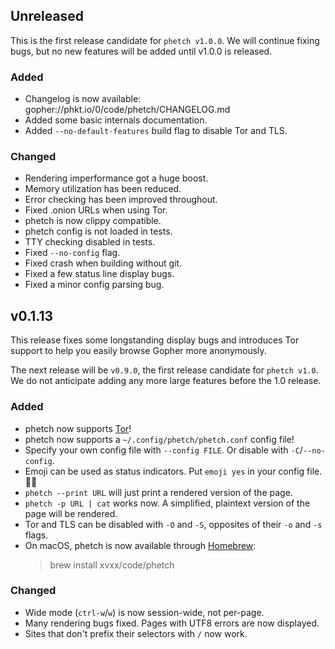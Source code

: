 ## Unreleased

This is the first release candidate for `phetch v1.0.0`. We will
continue fixing bugs, but no new features will be added until v1.0.0
is released.

### Added

- Changelog is now available:
  gopher://phkt.io/0/code/phetch/CHANGELOG.md
- Added some basic internals documentation.
- Added `--no-default-features` build flag to disable Tor and TLS.

### Changed

- Rendering imperformance got a huge boost.
- Memory utilization has been reduced.
- Error checking has been improved throughout.
- Fixed .onion URLs when using Tor.
- phetch is now clippy compatible.
- phetch config is not loaded in tests.
- TTY checking disabled in tests.
- Fixed `--no-config` flag.
- Fixed crash when building without git.
- Fixed a few status line display bugs.
- Fixed a minor config parsing bug.

## v0.1.13

This release fixes some longstanding display bugs and introduces Tor
support to help you easily browse Gopher more anonymously.

The next release will be `v0.9.0`, the first release candidate for
`phetch v1.0`. We do not anticipate adding any more large features
before the 1.0 release.

### Added

- phetch now supports [Tor][tor]!
- phetch now supports a `~/.config/phetch/phetch.conf` config file! 
- Specify your own config file with `--config FILE`. Or disable with
  `-C`/`--no-config`. 
- Emoji can be used as status indicators. Put `emoji yes` in your
  config file. 🧅🔐 
- `phetch --print URL` will just print a rendered version of the page.
- `phetch -p URL | cat` works now. A simplified, plaintext version of
  the page will be rendered. 
- Tor and TLS can be disabled with `-O` and `-S`, opposites of their
  `-o` and `-s` flags. 
- On macOS, phetch is now available through [Homebrew](brew.sh):
  > brew install xvxx/code/phetch

### Changed

- Wide mode (`ctrl-w`/`w`) is now session-wide, not per-page.
- Many rendering bugs fixed. Pages with UTF8 errors are now displayed.
- Sites that don't prefix their selectors with `/` now work.

[tor]: (https://www.torproject.org/)
